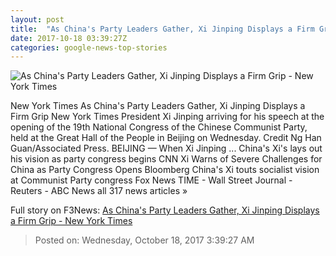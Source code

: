 ```yaml
---
layout: post
title:  "As China's Party Leaders Gather, Xi Jinping Displays a Firm Grip - New York Times"
date: 2017-10-18 03:39:27Z
categories: google-news-top-stories
---
```


![As China's Party Leaders Gather, Xi Jinping Displays a Firm Grip - New York Times](https://static01.nyt.com/images/2017/10/18/world/18china-party-1/18china-party-1-facebookJumbo.jpg)

New York Times As China's Party Leaders Gather, Xi Jinping Displays a Firm Grip New York Times President Xi Jinping arriving for his speech at the opening of the 19th National Congress of the Chinese Communist Party, held at the Great Hall of the People in Beijing on Wednesday. Credit Ng Han Guan/Associated Press. BEIJING — When Xi Jinping ... China's Xi's lays out his vision as party congress begins CNN Xi Warns of Severe Challenges for China as Party Congress Opens Bloomberg China's Xi touts socialist vision at Communist Party congress Fox News TIME - Wall Street Journal - Reuters - ABC News all 317 news articles »


Full story on F3News: [As China's Party Leaders Gather, Xi Jinping Displays a Firm Grip - New York Times](http://www.f3nws.com/n/T4qrn)

> Posted on: Wednesday, October 18, 2017 3:39:27 AM
